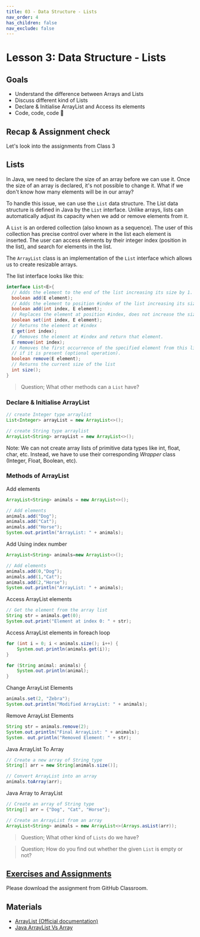 ```yaml
---
title: 03 - Data Structure - Lists
nav_order: 4
has_children: false
nav_exclude: false
---
```


# Lesson 3: Data Structure - Lists

## Goals

* Understand the difference between Arrays and Lists
* Discuss different kind of Lists
* Declare & Initialise ArrayList and Access its elements
* Code, code, code 🤩

## Recap & Assignment check

Let's look into the assignments from Class 3

## Lists

In Java, we need to declare the size of an array before we can use it. Once the size of an array is
declared, it's not possible to change it.  What if we don't know how many elements will 
be in our array?

To handle this issue, we can use the `List` data structure. The List data structure is defined in
Java by the `List` interface. Unlike arrays, lists can automatically adjust its capacity when we 
add or remove elements from it.

A `List` is an ordered collection (also known as a sequence). The user of this collection has precise
control over where in the list each element is inserted. The user can access elements by their 
integer index (position in the list), and search for elements in the list.

The `ArrayList` class is an implementation of the `List` interface which allows us to create 
resizable arrays.

The list interface looks like this:

```java
interface List<E>{
  // Adds the element to the end of the list increasing its size by 1.
  boolean add(E element);
  // Adds the element to position #index of the list increasing its size by 1.
  boolean add(int index, E element);
  // Replaces the element at position #index, does not increase the size.
  boolean set(int index, E element);
  // Returns the element at #index
  E get(int index);
  // Removes the element at #index and return that element.
  E remove(int index);
  // Removes the first occurrence of the specified element from this list, 
  // if it is present (optional operation).
  boolean remove(E element);
  // Returns the current size of the list
  int size();
}
```

> Question; What other methods can a `List` have?

### Declare & Initialise ArrayList

```java
// create Integer type arraylist
List<Integer> arrayList = new ArrayList<>();

// create String type arraylist
ArrayList<String> arrayList = new ArrayList<>();
```

Note: We can not create array lists of primitive data types like int, float, char, etc. Instead, we
have to use their corresponding *Wrapper* class (Integer, Float, Boolean, etc).

### Methods of ArrayList

Add elements

```java
ArrayList<String> animals = new ArrayList<>();

// Add elements
animals.add("Dog");
animals.add("Cat");
animals.add("Horse");
System.out.println("ArrayList: " + animals);
```

Add Using index number

```java
ArrayList<String> animals=new ArrayList<>();

// Add elements
animals.add(0,"Dog");
animals.add(1,"Cat");
animals.add(2,"Horse");
System.out.println("ArrayList: " + animals);
```

Access ArrayList elements

```java
// Get the element from the array list
String str = animals.get(0);
System.out.print("Element at index 0: " + str);
```

Access ArrayList elements in foreach loop

```java
for (int i = 0; i < animals.size(); i++) {
    System.out.println(animals.get(i));
}

for (String animal: animals) {
    System.out.println(animal);
}
```

Change ArrayList Elements

```java
animals.set(2, "Zebra");
System.out.println("Modified ArrayList: " + animals);
```

Remove ArrayList Elements

```java
String str = animals.remove(2);
System.out.println("Final ArrayList: " + animals);
System. out.println("Removed Element: " + str);
```

Java ArrayList To Array
```java
// Create a new array of String type
String[] arr = new String[animals.size()];

// Convert ArrayList into an array
animals.toArray(arr);
```

Java Array to ArrayList

```java
// Create an array of String type
String[] arr = {"Dog", "Cat", "Horse"};

// Create an ArrayList from an array
ArrayList<String> animals = new ArrayList<>(Arrays.asList(arr));
```

> Question; What other kind of `Lists` do we have?

> Question; How do you find out whether the given `List` is empty or not?


## [Exercises and Assignments](https://classroom.github.com/a/nJT37gYK)

Please download the assignment from GitHub Classroom.

## Materials

- [ArrayList (Official documentation)](https://docs.oracle.com/javase/7/docs/api/java/util/ArrayList.html)
- [Java ArrayList Vs Array](https://www.programiz.com/java-programming/arraylist)